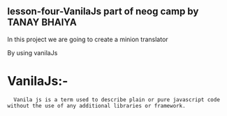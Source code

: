 ## lesson-four-VanilaJs part of neog camp by TANAY BHAIYA

In this project we are going to create a minion translator

By using vanilaJs

# VanilaJs:-
      Vanila js is a term used to describe plain or pure javascript code without the use of any additional libraries or framework.
